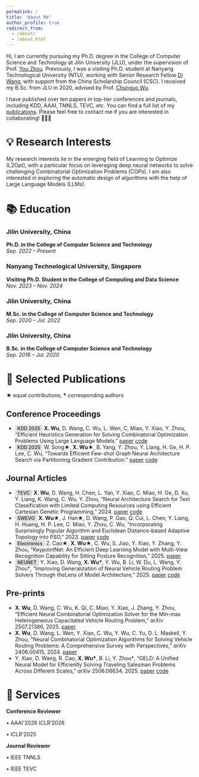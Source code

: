 ```yaml
---
permalink: /
title: "About Me"
author_profile: true
redirect_from: 
  - /about/
  - /about.html
---
```


Hi, I am currently pursuing my Ph.D. degree in the College of Computer Science and Technology at Jilin University (JLU), under the supervision of Prof. [You Zhou](https://ccst.jlu.edu.cn/info/1367/19089.htm). Previously, I was a visiting Ph.D. student at Nanyang Technological University (NTU), working with Senior Research Fellow [Di Wang](https://www.diwang.org/), with support from the China Scholarship Council (CSC). I received my B.Sc. from JLU in 2020, advised by Prof. [Chunguo Wu](https://ccst.jlu.edu.cn/info/1367/19100.htm). 


I have published over ten papers in top-tier conferences and journals, including KDD, AAAI, TNNLS, TEVC, etc. You can find a full list of my [publications](https://scholar.google.com.hk/citations?user=euFhn8cAAAAJ&hl). Please feel free to contact me if you are interested in collaborating! 🤝🤝🤝

💡 Research Interests
======

My research interests lie in the emerging field of Learning to Optimize (L2Opt), with a particular focus on leveraging deep neural networks to solve challenging Combinatorial Optimization Problems (COPs). I am also interested in exploring the automatic design of algorithms with the help of Large Language Models (LLMs).


📚 Education
======

### Jilin University, China  
**Ph.D. in the College of Computer Science and Technology**  
_Sep. 2022 – Present_  

### Nanyang Technological University, Singapore  
**Visiting Ph.D. Student in the College of Computing and Data Science**  
_Nov. 2023 – Nov. 2024_  

### Jilin University, China  
**M.Sc. in the College of Computer Science and Technology**  
_Sep. 2020 – Jul. 2022_  

### Jilin University, China  
**B.Sc. in the College of Computer Science and Technology**  
_Sep. 2016 – Jul. 2020_  

📑 Selected Publications
======
★ equal contributions, **†** corresponding authors
## Conference Proceedings
- <span style="
  background-color: #e0e0e0;
  color: #333;
  padding: 2px 6px;
  border-radius: 4px;
  font-size: 0.9em;
  font-weight: 600;
">KDD 2025</span> **X. Wu**, D. Wang, C. Wu, L. Wen, C, Miao, Y. Xiao, Y. Zhou, “Efficient Heuristics Generation for Solving Combinatorial Optimization Problems Using Large Language Models.” [paper](https://arxiv.org/abs/2505.12627) [code](https://github.com/wuuu110/Hercules)
- <span style="
  background-color: #e0e0e0;
  color: #333;
  padding: 2px 6px;
  border-radius: 4px;
  font-size: 0.9em;
  font-weight: 600;
">KDD 2025</span> W. Song★, **X. Wu★**, B. Yang, Y. Zhou, Y. Liang, H. Ge, H. P. Lee, C. Wu, “Towards Efficient Few-shot Graph Neural Architecture Search via Partitioning Gradient Contribution.” [paper](https://arxiv.org/abs/2506.01231) [code](https://github.com/wuuu110/UGAS-GC)
## Journal Articles
- <span style="
  background-color: #e0e0e0;
  color: #333;
  padding: 2px 6px;
  border-radius: 4px;
  font-size: 0.9em;
  font-weight: 600;
">TEVC</span> **X. Wu**, D. Wang, H. Chen, L. Yan, Y. Xiao, C. Miao, H. Ge, D. Xu, Y. Liang, K. Wang, C. Wu, Y. Zhou, “Neural Architecture Search for Text Classification with Limited Computing Resources using Efficient Cartesian Genetic Programming,” 2024. [paper](https://ieeexplore.ieee.org/abstract/document/10373942/) [code](https://github.com/wuuu110/ECGP)
- <span style="
  background-color: #e0e0e0;
  color: #333;
  padding: 2px 6px;
  border-radius: 4px;
  font-size: 0.9em;
  font-weight: 600;
">SWEVO</span> **X. Wu★**, J. Han★, D. Wang, P. Gao, Q. Cui, L. Chen, Y. Liang, H. Huang, H. P. Lee, C. Miao, Y. Zhou, C. Wu, “Incorporating Surprisingly Popular Algorithm and Euclidean Distance-based Adaptive Topology into PSO,” 2023. [paper](https://www.sciencedirect.com/science/article/abs/pii/S2210650222001882) [code](https://github.com/wuuu110/SpadePSO)
- <span style="
  background-color: #e0e0e0;
  color: #333;
  padding: 2px 6px;
  border-radius: 4px;
  font-size: 0.9em;
  font-weight: 600;
">Electronics</span> Z. Cao★, **X. Wu★**, C. Wu, S. Jiao, Y. Xiao, Y. Zhang, Y. Zhou, “KeypointNet: An Efficient Deep Learning Model with Multi-View Recognition Capability for Sitting Posture Recognition,” 2025. [paper](https://www.mdpi.com/2079-9292/14/4/718) 
- <span style="
  background-color: #e0e0e0;
  color: #333;
  padding: 2px 6px;
  border-radius: 4px;
  font-size: 0.9em;
  font-weight: 600;
">NEUNET</span> Y. Xiao, D. Wang, **X. Wu†**, Y. Wu, B. Li, W. Du, L. Wang, Y. Zhou†, “Improving Generalization of Neural Vehicle Routing Problem Solvers Through theLens of Model Architecture,” 2025. [paper](https://www.sciencedirect.com/science/article/pii/S089360802500259X) [code](https://github.com/xybFight/VRP-Generalization)
## Pre-prints
- **X. Wu**, D. Wang, C. Wu, K. Qi, C. Miao, Y. Xiao, J. Zhang, Y. Zhou, “Efficient Neural Combinatorial Optimization Solver for the Min-max Heterogeneous Capacitated Vehicle Routing Problem,” *arXiv* 2507.21386, 2025. [paper](https://arxiv.org/abs/2507.21386)
- **X. Wu**, D. Wang, L. Wen, Y. Xiao, C. Wu, Y. Wu, C. Yu, D. L. Maskell, Y. Zhou, “Neural Combinatorial Optimization Algorithms for Solving Vehicle Routing Problems: A Comprehensive Survey with Perspectives,” *arXiv* 2406.00415, 2024. [paper](https://arxiv.org/abs/2406.00415)
- Y. Xiao, D. Wang, R. Cao, **X. Wu†**, B. Li, Y. Zhou†, “GELD: A Unified Neural Model for Efficiently Solving Traveling Salesman Problems Across Different Scales,” *arXiv* 2506.06634, 2025. [paper](https://arxiv.org/pdf/2506.06634) [code](https://github.com/xybFight/GELD)


💼 Services
======

**Conference Reviewer**

• AAAI'2026 ICLR’2026  

• ICLR’2025 

**Journal Reviewer**

• IEEE TNNLS

• IEEE TEVC
